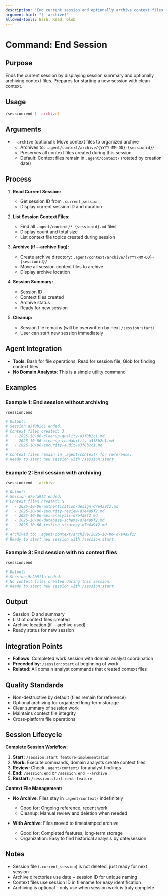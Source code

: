 ```yaml
---
description: "End current session and optionally archive context files for future reference"
argument-hint: "[--archive]"
allowed-tools: Bash, Read, Glob
---
```


# Command: End Session

## Purpose

Ends the current session by displaying session summary and optionally archiving context files. Prepares for starting a new session with clean context.

## Usage

```bash
/session:end [--archive]
```

## Arguments

- `--archive` (optional): Move context files to organized archive
  - Archives to: `.agent/context/archive/{YYYY-MM-DD}-{sessionid}/`
  - Preserves all context files created during this session
  - Default: Context files remain in `.agent/context/` (rotated by creation date)

## Process

1. **Read Current Session:**
   - Get session ID from `.current_session`
   - Display current session ID and duration

2. **List Session Context Files:**
   - Find all `.agent/context/*-{sessionid}.md` files
   - Display count and total size
   - List context file topics created during session

3. **Archive (if --archive flag):**
   - Create archive directory: `.agent/context/archive/{YYYY-MM-DD}-{sessionid}/`
   - Move all session context files to archive
   - Display archive location

4. **Session Summary:**
   - Session ID
   - Context files created
   - Archive status
   - Ready for new session

5. **Cleanup:**
   - Session file remains (will be overwritten by next `/session:start`)
   - User can start new session immediately

## Agent Integration

- **Tools**: Bash for file operations, Read for session file, Glob for finding context files
- **No Domain Analysts**: This is a simple utility command

## Examples

### Example 1: End session without archiving

```bash
/session:end

# Output:
# Session a3f8b2c1 ended.
# Context files created: 3
#   - 2025-10-06-cleanup-quality-a3f8b2c1.md
#   - 2025-10-06-cleanup-readability-a3f8b2c1.md
#   - 2025-10-06-security-audit-a3f8b2c1.md
#
# Context files remain in .agent/context/ for reference.
# Ready to start new session with /session:start
```

### Example 2: End session with archiving

```bash
/session:end --archive

# Output:
# Session d7e4a9f2 ended.
# Context files created: 5
#   - 2025-10-06-authentication-design-d7e4a9f2.md
#   - 2025-10-06-security-review-d7e4a9f2.md
#   - 2025-10-06-api-analysis-d7e4a9f2.md
#   - 2025-10-06-database-schema-d7e4a9f2.md
#   - 2025-10-06-testing-strategy-d7e4a9f2.md
#
# Archived to: .agent/context/archive/2025-10-06-d7e4a9f2/
# Ready to start new session with /session:start
```

### Example 3: End session with no context files

```bash
/session:end

# Output:
# Session 9c2b5f1a ended.
# No context files created during this session.
# Ready to start new session with /session:start
```

## Output

- Session ID and summary
- List of context files created
- Archive location (if --archive used)
- Ready status for new session

## Integration Points

- **Follows**: Completed work session with domain analyst coordination
- **Preceded by**: `/session:start` at beginning of work
- **Related**: All domain analyst commands that created context files

## Quality Standards

- Non-destructive by default (files remain for reference)
- Optional archiving for organized long-term storage
- Clear summary of session work
- Maintains context file integrity
- Cross-platform file operations

## Session Lifecycle

**Complete Session Workflow:**

1. **Start:** `/session:start feature-implementation`
2. **Work:** Execute commands, domain analysts create context files
3. **Review:** Check `.agent/context/` for analyst findings
4. **End:** `/session:end` or `/session:end --archive`
5. **Restart:** `/session:start next-feature`

**Context File Management:**

- **No Archive**: Files stay in `.agent/context/` indefinitely
  - Good for: Ongoing reference, recent work
  - Cleanup: Manual review and deletion when needed

- **With Archive**: Files moved to timestamped archive
  - Good for: Completed features, long-term storage
  - Organization: Easy to find historical analysis by date/session

## Notes

- Session file (`.current_session`) is not deleted, just ready for next session
- Archive directories use date + session ID for unique naming
- Context files use session ID in filename for easy identification
- Archiving is optional - only use when session work is truly complete
